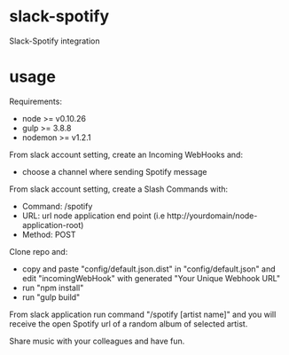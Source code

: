 slack-spotify
=============

Slack-Spotify integration

usage
=====

Requirements:
- node >= v0.10.26
- gulp >= 3.8.8
- nodemon >= v1.2.1

From slack account setting, create an Incoming WebHooks and:
- choose a channel where sending Spotify message

From slack account setting, create a Slash Commands with:
- Command: /spotify
- URL: url node application end point (i.e http://yourdomain/node-application-root)
- Method: POST

Clone repo and:
- copy and paste "config/default.json.dist" in "config/default.json" and edit "incomingWebHook" with generated "Your Unique Webhook URL"
- run "npm install"
- run "gulp build"

From slack application run command "/spotify [artist name]" and you will receive the open Spotify url of a random album of selected artist.

Share music with your colleagues and have fun.
